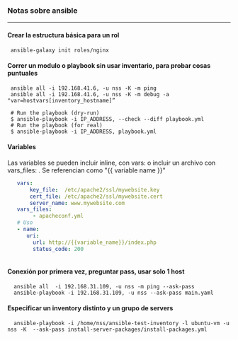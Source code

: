 ### Notas sobre ansible


---

#### Crear la estructura básica para un rol

     ansible-galaxy init roles/nginx

#### Correr un modulo o playbook sin usar inventario, para probar cosas puntuales

     ansible all -i 192.168.41.6, -u nss -K -m ping
     ansible all -i 192.168.41.6, -u nss -K -m debug -a "var=hostvars[inventory_hostname]”
 
     # Run the playbook (dry-run)
     $ ansible-playbook -i IP_ADDRESS, --check --diff playbook.yml
     # Run the playbook (for real)
     $ ansible-playbook -i IP_ADDRESS, playbook.yml

#### Variables
Las variables se pueden incluir inline, con vars: o incluir un archivo con vars_files: . 
Se referencian como "{{ variable name }}"

```yaml
   vars:
       key_file:  /etc/apache2/ssl/mywebsite.key
       cert_file: /etc/apache2/ssl/mywebsite.cert
       server_name: www.mywebsite.com
   vars_files:
        - apacheconf.yml
   # Uso     
   - name: 
      uri:
        url: http://{{variable_name}}/index.php
        status_code: 200      
   

```

#### Conexión por primera vez, preguntar pass, usar solo 1 host
      
      ansible all  -i 192.168.31.109, -u nss -m ping --ask-pass
      ansible-playbook -i 192.168.31.109, -u nss --ask-pass main.yaml
      
#### Especificar un inventory distinto y un grupo de servers

      ansible-playbook -i /home/nss/ansible-test-inventory -l ubuntu-vm -u nss -K  --ask-pass install-server-packages/install-packages.yml
      
